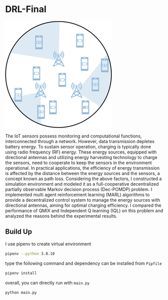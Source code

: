 # DRL-Final
![](Environment.png)

The IoT sensors possess monitoring and computational functions, interconnected
 through a network. However, data transmission depletes battery energy. To sustain
 sensor operation, charging is typically done using radio frequency (RF) energy.
 These energy sources, equipped with directional antennas and utilizing energy
 harvesting technology to charge the sensors, need to cooperate to keep the sensors
 in the environment operational. In practical applications, the efficiency of energy
 transmission is affected by the distance between the energy sources and the sensors,
 a concept known as path loss. Considering the above factors, I constructed a
 simulation environment and modeled it as a full-cooperative decentralized partially
 observable Markov decision process (Dec-POMDP) problem. I implemented multi
agent reinforcement learning (MARL) algorithms to provide a decentralized control
 system to manage the energy sources with directional antennas, aiming for optimal
 charging efficiency. I compared the performance of QMIX and Independent Q
learning (IQL) on this problem and analyzed the reasons behind the experimental
 results.
## Build Up
I use pipenv to create virtual environment
```bash
pipenv --python 3.8.10
```
type the following command and dependency can be installed from `Pipfile`
```bash
pipenv install
```
overall, you can directly run with `main.py`
```bash
python main.py
```
